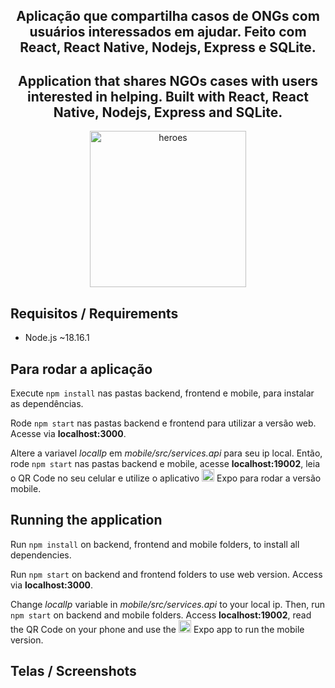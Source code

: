 <!-- então bora codar! -->

<h1 align="center">
    <img alt="" title="" src="imgs/logo.svg">
</h1>

<h2 align="center"> Aplicação que compartilha casos de ONGs com usuários interessados em ajudar. Feito com React, React Native, Nodejs, Express e SQLite. </h2>
<h2 align="center"> Application that shares NGOs cases with users interested in helping. Built with React, React Native, Nodejs, Express and SQLite. </h2>

<p align="center"> <img src="imgs/heroes.png" alt="heroes" height="250"> </p>

## Requisitos / Requirements

- Node.js ~18.16.1

## Para rodar a aplicação

Execute ```npm install``` nas pastas backend, frontend e mobile, para instalar as dependências.

Rode ```npm start``` nas pastas backend e frontend para utilizar a versão web. Acesse via **localhost:3000**.

Altere a variavel *localIp* em *mobile/src/services.api* para seu ip local. Então, rode ```npm start``` nas pastas backend e mobile, acesse **localhost:19002**, leia o QR Code no seu celular e utilize o aplicativo <img src="imgs/expo.png" alt="rocketseat" height="20"> Expo para rodar a versão mobile.

## Running the application

Run ```npm install``` on backend, frontend and mobile folders, to install all dependencies.

Run ```npm start``` on backend and frontend folders to use web version. Access via **localhost:3000**.

Change *localIp* variable in *mobile/src/services.api* to your local ip. Then, run ```npm start``` on backend and mobile folders. Access **localhost:19002**, read the QR Code on your phone and use the <img src="imgs/expo.png" alt="rocketseat" height="20"> Expo app to run the mobile version.

## Telas / Screenshots

<p align="center">
    <img alt="" title="" src="imgs/print1.png">
    <img alt="" title="" src="imgs/print2.png">
    <img alt="" title="" src="imgs/print3.png">
    <img alt="" title="" src="imgs/print4.png">
    <img alt="" title="" src="imgs/print5.png">
    <img alt="" title="" src="imgs/print6.png">
    <img alt="" title="" src="imgs/print7.png">
    <img alt="" title="" src="imgs/print8.png">
    <img alt="" title="" src="imgs/print9.png">
</p>
